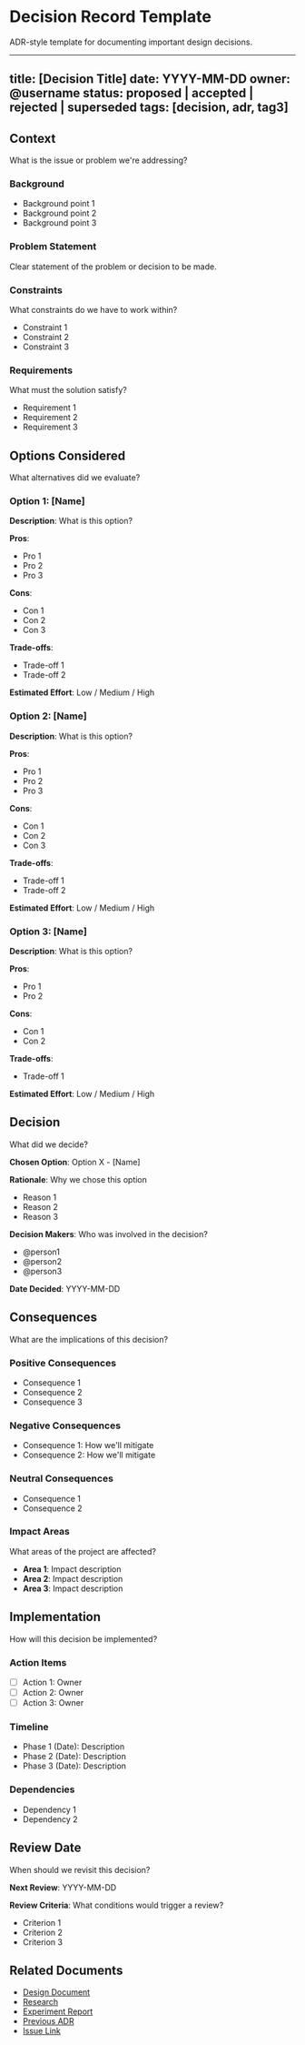 # Decision Record Template

ADR-style template for documenting important design decisions.

---
title: [Decision Title]
date: YYYY-MM-DD
owner: @username
status: proposed | accepted | rejected | superseded
tags: [decision, adr, tag3]
---

## Context

What is the issue or problem we're addressing?

### Background

- Background point 1
- Background point 2
- Background point 3

### Problem Statement

Clear statement of the problem or decision to be made.

### Constraints

What constraints do we have to work within?

- Constraint 1
- Constraint 2
- Constraint 3

### Requirements

What must the solution satisfy?

- Requirement 1
- Requirement 2
- Requirement 3

## Options Considered

What alternatives did we evaluate?

### Option 1: [Name]

**Description**: What is this option?

**Pros**:

- Pro 1
- Pro 2
- Pro 3

**Cons**:

- Con 1
- Con 2
- Con 3

**Trade-offs**:

- Trade-off 1
- Trade-off 2

**Estimated Effort**: Low / Medium / High

### Option 2: [Name]

**Description**: What is this option?

**Pros**:

- Pro 1
- Pro 2
- Pro 3

**Cons**:

- Con 1
- Con 2
- Con 3

**Trade-offs**:

- Trade-off 1
- Trade-off 2

**Estimated Effort**: Low / Medium / High

### Option 3: [Name]

**Description**: What is this option?

**Pros**:

- Pro 1
- Pro 2

**Cons**:

- Con 1
- Con 2

**Trade-offs**:

- Trade-off 1

**Estimated Effort**: Low / Medium / High

## Decision

What did we decide?

**Chosen Option**: Option X - [Name]

**Rationale**: Why we chose this option

- Reason 1
- Reason 2
- Reason 3

**Decision Makers**: Who was involved in the decision?

- @person1
- @person2
- @person3

**Date Decided**: YYYY-MM-DD

## Consequences

What are the implications of this decision?

### Positive Consequences

- Consequence 1
- Consequence 2
- Consequence 3

### Negative Consequences

- Consequence 1: How we'll mitigate
- Consequence 2: How we'll mitigate

### Neutral Consequences

- Consequence 1
- Consequence 2

### Impact Areas

What areas of the project are affected?

- **Area 1**: Impact description
- **Area 2**: Impact description
- **Area 3**: Impact description

## Implementation

How will this decision be implemented?

### Action Items

- [ ] Action 1: Owner
- [ ] Action 2: Owner
- [ ] Action 3: Owner

### Timeline

- Phase 1 (Date): Description
- Phase 2 (Date): Description
- Phase 3 (Date): Description

### Dependencies

- Dependency 1
- Dependency 2

## Review Date

When should we revisit this decision?

**Next Review**: YYYY-MM-DD

**Review Criteria**: What conditions would trigger a review?

- Criterion 1
- Criterion 2
- Criterion 3

## Related Documents

- [Design Document](../design/related-design.md)
- [Research](../research/topics/related-research.md)
- [Experiment Report](experiment-report-YYYY-MM-DD.md)
- [Previous ADR](decision-record-previous.md)
- [Issue Link](#issue-number)
